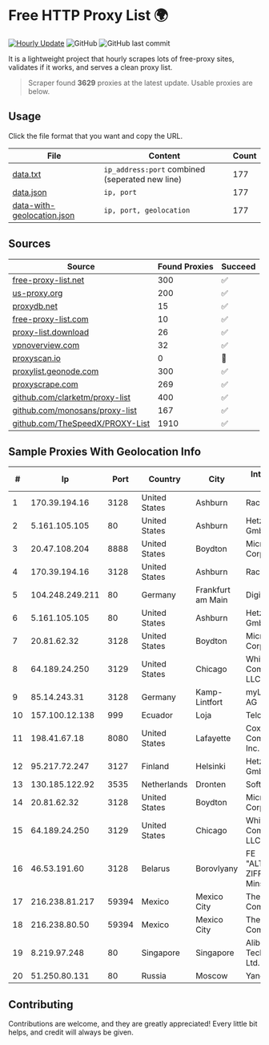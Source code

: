 
# Free HTTP Proxy List 🌍

[![Hourly Update](https://github.com/mertguvencli/http-proxy-list/actions/workflows/main.yml/badge.svg?branch=main)](https://github.com/mertguvencli/http-proxy-list/actions/workflows/main.yml)
![GitHub](https://img.shields.io/github/license/mertguvencli/http-proxy-list)
![GitHub last commit](https://img.shields.io/github/last-commit/mertguvencli/http-proxy-list)

It is a lightweight project that hourly scrapes lots of free-proxy sites, validates if it works, and serves a clean proxy list.


> Scraper found **3629** proxies at the latest update. Usable proxies are below.

## Usage

Click the file format that you want and copy the URL.


|File|Content|Count|
|----|-------|-----|
|[data.txt](https://raw.githubusercontent.com/mertguvencli/http-proxy-list/main/proxy-list/data.txt)|`ip_address:port` combined (seperated new line)|177|
|[data.json](https://raw.githubusercontent.com/mertguvencli/http-proxy-list/main/proxy-list/data.json)|`ip, port`|177|
|[data-with-geolocation.json](https://raw.githubusercontent.com/mertguvencli/http-proxy-list/main/proxy-list/data-with-geolocation.json)|`ip, port, geolocation`|177|

## Sources

|Source|Found Proxies|Succeed|
|------|-------------|-------|
|[free-proxy-list.net](https://free-proxy-list.net)|300|✅|
|[us-proxy.org](https://www.us-proxy.org)|200|✅|
|[proxydb.net](http://proxydb.net)|15|✅|
|[free-proxy-list.com](https://free-proxy-list.com/?page=&port=&type%5B%5D=http&type%5B%5D=https&up_time=0&search=Search)|10|✅|
|[proxy-list.download](https://www.proxy-list.download/HTTP)|26|✅|
|[vpnoverview.com](https://vpnoverview.com/privacy/anonymous-browsing/free-proxy-servers)|32|✅|
|[proxyscan.io](https://www.proxyscan.io)|0|🚫|
|[proxylist.geonode.com](https://proxylist.geonode.com/api/proxy-list?limit=300&page=1&sort_by=lastChecked&sort_type=desc&protocols=http,https)|300|✅|
|[proxyscrape.com](https://api.proxyscrape.com/v2/?request=displayproxies&protocol=http&timeout=10000&country=all&ssl=all&anonymity=all)|269|✅|
|[github.com/clarketm/proxy-list](https://raw.githubusercontent.com/clarketm/proxy-list/master/proxy-list-raw.txt)|400|✅|
|[github.com/monosans/proxy-list](https://raw.githubusercontent.com/monosans/proxy-list/main/proxies/http.txt)|167|✅|
|[github.com/TheSpeedX/PROXY-List](https://raw.githubusercontent.com/TheSpeedX/PROXY-List/master/http.txt)|1910|✅|


## Sample Proxies With Geolocation Info

|#|Ip|Port|Country|City|Internet Service Provider|
|-|--|----|-------|----|-------------------------|
|1|170.39.194.16|3128|United States|Ashburn|Rackdog, LLC|
|2|5.161.105.105|80|United States|Ashburn|Hetzner Online GmbH|
|3|20.47.108.204|8888|United States|Boydton|Microsoft Corporation|
|4|170.39.194.16|3128|United States|Ashburn|Rackdog, LLC|
|5|104.248.249.211|80|Germany|Frankfurt am Main|DigitalOcean, LLC|
|6|5.161.105.105|80|United States|Ashburn|Hetzner Online GmbH|
|7|20.81.62.32|3128|United States|Boydton|Microsoft Corporation|
|8|64.189.24.250|3129|United States|Chicago|WhiteSky Communications, LLC.|
|9|85.14.243.31|3128|Germany|Kamp-Lintfort|myLoc managed IT AG|
|10|157.100.12.138|999|Ecuador|Loja|Telconet S.A|
|11|198.41.67.18|8080|United States|Lafayette|Cox Communications Inc.|
|12|95.217.72.247|3127|Finland|Helsinki|Hetzner Online GmbH|
|13|130.185.122.92|3535|Netherlands|Dronten|Softqloud GmbH|
|14|20.81.62.32|3128|United States|Boydton|Microsoft Corporation|
|15|64.189.24.250|3129|United States|Chicago|WhiteSky Communications, LLC.|
|16|46.53.191.60|3128|Belarus|Borovlyany|FE "ALTERNATIVNAYA ZIFROVAYA SET" Minsk|
|17|216.238.81.217|59394|Mexico|Mexico City|The Constant Company|
|18|216.238.80.50|59394|Mexico|Mexico City|The Constant Company|
|19|8.219.97.248|80|Singapore|Singapore|Alibaba (US) Technology Co., Ltd.|
|20|51.250.80.131|80|Russia|Moscow|Yandex.Cloud LLC|



## Contributing

Contributions are welcome, and they are greatly appreciated! Every
little bit helps, and credit will always be given.

